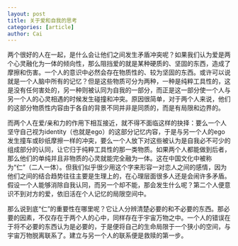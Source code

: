 ```yaml
---
layout: post
title: 关于爱和自我的思考
categories: [article]
author: Cai
---
```


两个很好的人在一起，是什么会让他们之间发生矛盾冲突呢？如果我们认为爱是两个心灵融化为一体的倾向性，那么阻挡爱的就是某种硬质的、坚固的东西，造成了摩擦和伤害。一个人的意识中必然会存在物质性的、较为坚固的东西。或许可以说就是一个人脑中所有的记忆？但是这些物质可分为两种，一种是纯粹工具性的，这是没有任何害处的，另一种则被认同为自我的一部分，而正是这一部分使一个人与另一个人的心灵相遇的时候发生碰撞和冲突。原因很简单，对于两个人来说，他们的这部分物质性内容由于各自的背景不同并非是同质的，而是有局限和边界的。

而两个人在爱/亲和力的作用下相互接近，就不得不面临这样的抉择：要么一个人坚守自己视为identity（也就是ego）的这部分记忆内容，于是与另一个人的ego发生撞车或砂纸摩擦一样的冲突，要么一个人放下对这些被认为是自我必不可少的组成部分的认同，让它归于纯粹工具性的那一类物质。如果两个人都能做到后者，那么他们的单纯并且非物质的心灵就能完全融为一体。这在中国文化中被称为“仁”（二人一体）。但我们似乎很少用这个字来形容一对恋人之间的感情，因为他们之间的结合趋势往往主要是生理上的，在心理层面很多人还是会闹许多矛盾。假设一个人能够消除自我认同，而另一个却不能，那会发生什么呢？第二个人便意识不到对方的爱，依旧活在个人记忆的局限空间中。

那么说到底“仁”的重要性在哪里呢？它让人分辨清楚必要的和不必要的东西。那必要的因素，不仅存在于两个人的心中，同样存在于宇宙万物之中。一个人的错误在于将不必要的东西认为是必要的，于是便将自己的生命局限于一个狭小的空间，与宇宙万物脱离联系了。建立与另一个人的联系便是救赎的第一步。